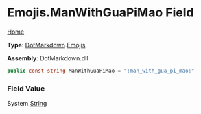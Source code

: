 # Emojis\.ManWithGuaPiMao Field

[Home](../../../README.md)

**Type**: [DotMarkdown](../../README.md)\.[Emojis](../README.md)

**Assembly**: DotMarkdown\.dll

```csharp
public const string ManWithGuaPiMao = ":man_with_gua_pi_mao:"
```

### Field Value

System\.[String](https://docs.microsoft.com/en-us/dotnet/api/system.string)
